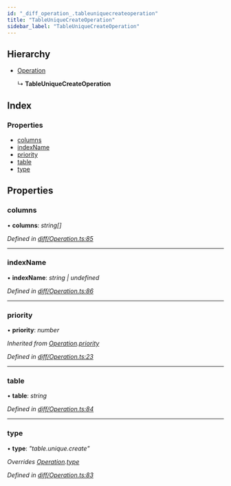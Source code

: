 ```yaml
---
id: "_diff_operation_.tableuniquecreateoperation"
title: "TableUniqueCreateOperation"
sidebar_label: "TableUniqueCreateOperation"
---
```


## Hierarchy

* [Operation](_diff_operation_.operation.md)

  ↳ **TableUniqueCreateOperation**

## Index

### Properties

* [columns](_diff_operation_.tableuniquecreateoperation.md#columns)
* [indexName](_diff_operation_.tableuniquecreateoperation.md#indexname)
* [priority](_diff_operation_.tableuniquecreateoperation.md#priority)
* [table](_diff_operation_.tableuniquecreateoperation.md#table)
* [type](_diff_operation_.tableuniquecreateoperation.md#type)

## Properties

###  columns

• **columns**: *string[]*

*Defined in [diff/Operation.ts:85](https://github.com/aerogear/graphback/blob/63664df15/packages/graphql-migrations/src/diff/Operation.ts#L85)*

___

###  indexName

• **indexName**: *string | undefined*

*Defined in [diff/Operation.ts:86](https://github.com/aerogear/graphback/blob/63664df15/packages/graphql-migrations/src/diff/Operation.ts#L86)*

___

###  priority

• **priority**: *number*

*Inherited from [Operation](_diff_operation_.operation.md).[priority](_diff_operation_.operation.md#priority)*

*Defined in [diff/Operation.ts:23](https://github.com/aerogear/graphback/blob/63664df15/packages/graphql-migrations/src/diff/Operation.ts#L23)*

___

###  table

• **table**: *string*

*Defined in [diff/Operation.ts:84](https://github.com/aerogear/graphback/blob/63664df15/packages/graphql-migrations/src/diff/Operation.ts#L84)*

___

###  type

• **type**: *"table.unique.create"*

*Overrides [Operation](_diff_operation_.operation.md).[type](_diff_operation_.operation.md#type)*

*Defined in [diff/Operation.ts:83](https://github.com/aerogear/graphback/blob/63664df15/packages/graphql-migrations/src/diff/Operation.ts#L83)*
